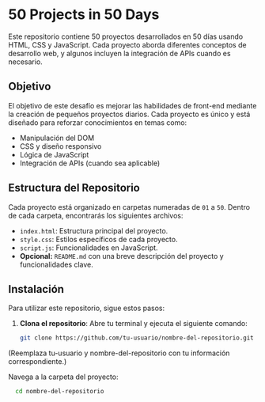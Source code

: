 
# 50 Projects in 50 Days

Este repositorio contiene 50 proyectos desarrollados en 50 días usando HTML, CSS y JavaScript. Cada proyecto aborda diferentes conceptos de desarrollo web, y algunos incluyen la integración de APIs cuando es necesario.

## Objetivo

El objetivo de este desafío es mejorar las habilidades de front-end mediante la creación de pequeños proyectos diarios. Cada proyecto es único y está diseñado para reforzar conocimientos en temas como:
- Manipulación del DOM
- CSS y diseño responsivo
- Lógica de JavaScript
- Integración de APIs (cuando sea aplicable)

## Estructura del Repositorio

Cada proyecto está organizado en carpetas numeradas de `01` a `50`. Dentro de cada carpeta, encontrarás los siguientes archivos:
- `index.html`: Estructura principal del proyecto.
- `style.css`: Estilos específicos de cada proyecto.
- `script.js`: Funcionalidades en JavaScript.
- **Opcional:** `README.md` con una breve descripción del proyecto y funcionalidades clave.
  
## Instalación

Para utilizar este repositorio, sigue estos pasos:

1. **Clona el repositorio**: Abre tu terminal y ejecuta el siguiente comando:
   ```bash
   git clone https://github.com/tu-usuario/nombre-del-repositorio.git
   
(Reemplaza tu-usuario y nombre-del-repositorio con tu información correspondiente.)

Navega a la carpeta del proyecto:
  ```bash
    cd nombre-del-repositorio

